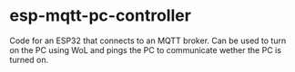 # esp-mqtt-pc-controller
Code for an ESP32 that connects to an MQTT broker. Can be used to turn on the PC using WoL and pings the PC to communicate wether the PC is turned on.

